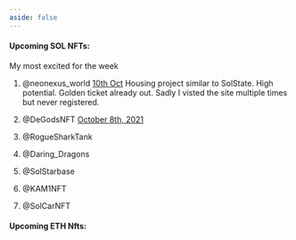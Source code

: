 ```yaml
---
aside: false
---
```



#### Upcoming SOL NFTs:
My most excited for the week 
1. @neonexus\_world [10th Oct](https://neonexus.io/)
  Housing project similar to SolState. High potential. Golden ticket already
  out. Sadly I visted the site multiple times but never registered.
 
2. @DeGodsNFT [October 8th, 2021](https://degods.com/)
 
3. @RogueSharkTank
 
4. @Daring\_Dragons
 
5. @SolStarbase
 
6. @KAM1NFT
 
7. @SolCarNFT

#### Upcoming ETH Nfts:
